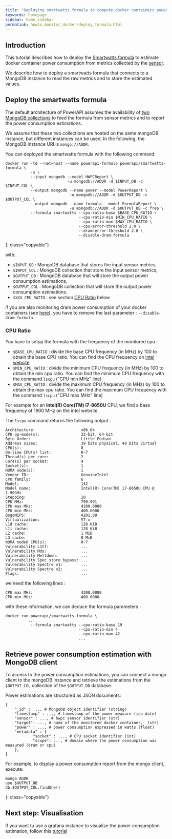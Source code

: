 ```yaml
---
title: "Deploying smartwatts formula to compute docker containers power consumption"
keywords: homepage
sidebar: home_sidebar 
permalink: howto_monitor_docker/deploy_formula.html
---
```


## Introduction

This tutorial describes how to deploy the [Smartwatts formula](/smartwatts.html) to estimate docker container power consumption from metrics collected by the [sensor](/howto_monitor_docker/deploy_sensor.html).

We describe how to deploy a smartwatts formula that connects to a MongoDB instance to read the raw metrics and to store the estimated values.

## Deploy the smartwatts formula

The default architecture of PowerAPI assumes the availability of [two MongoDB collections](/powerapi_howitworks.html#power-meter-architecture) to feed the formula from sensor metrics and to report the power consumption estimations.

We assume that these two collections are hosted on the same mongoDB instance, but different instances can be used.
In the following, the MongoDB instance URI is `mongo://ADDR`.

You can deployed the smartwatts formula with the following command:

	docker run -td --net=host --name powerapi-formula powerapi/smartwatts-formula \
	           -s \
	           --input mongodb --model HWPCReport \
	                           -u mongodb://ADDR -d $INPUT_DB -c $INPUT_COL \
	           --output mongodb --name power --model PowerReport \
	                            -u mongodb://ADDR -d $OUTPUT_DB -c $OUTPUT_COL \
	           --output mongodb --name formula --model FormulaReport \
	                            -u mongodb://ADDR -d $OUTPUT_DB -c frep \
	           --formula smartwatts --cpu-ratio-base $BASE_CPU_RATIO \
	                                --cpu-ratio-min $MIN_CPU_RATIO \
	                                --cpu-ratio-max $MAX_CPU_RATIO \
	                                --cpu-error-threshold 2.0 \
	                                --dram-error-threshold 2.0 \
	                                --disable-dram-formula
{: class="copyable"}

with:

- `$INPUT_DB` : MongoDB database that stores the input sensor metrics,
- `$INPUT_COL` : MongoDB collection that store the input sensor metrics,
- `$OUTPUT_DB` : MongoDB database that will store the output power consumption estimations,
- `$OUTPUT_COL`	: MongoDB collection that will store the output power consumption estimations.
- `$XXX_CPU_RATIO` : see section [CPU Ratio](/howto_monitor_docker/deploy_formula.html#cpu-ratio) below

if you are also monitoring dram power consumption of your docker containers (see [here](/howto_monitor_docker/deploy_sensor.html#monitor-dram-domains)), you have to remove the last parameter : `--disable-dram-formula`

### CPU Ratio
You have to setup the formula with the frequency of the monitored cpu :

- `$BASE_CPU_RATIO` : divide the base CPU frequency (in MHz) by 100 to obtain the base CPU ratio. You can find the CPU frequency on [intel website](https://ark.intel.com/content/www/fr/fr/ark.html#@Processors)
- `$MIN_CPU_RATIO` : divide the minimum CPU frequency (in MHz) by 100 to obtain the min cpu ratio. You can find the minimum CPU frequency with the command `lscpu` ("CPU min MHz" line)
- `$MAX_CPU_RATIO` : divide the maximum CPU frequency (in MHz) by 100 to obtain the max cpu ratio. You can find the maximum CPU frequency with the command `lscpu` ("CPU max MHz" line)

For example for an **Intel(R) Core(TM) i7-8650U** CPU, we find a base frequency of 1900 MHz on the intel website.

The `lscpu` command returns the following output :

```
Architecture:                    x86_64
CPU op-mode(s):                  32-bit, 64-bit
Byte Order:                      Little Endian
Address sizes:                   39 bits physical, 48 bits virtual
CPU(s):                          8
On-line CPU(s) list:             0-7
Thread(s) per core:              2
Core(s) per socket:              4
Socket(s):                       1
NUMA node(s):                    1
Vendor ID:                       GenuineIntel
CPU family:                      6
Model:                           142
Model name:                      Intel(R) Core(TM) i7-8650U CPU @ 1.90GHz
Stepping:                        10
CPU MHz:                         799.991
CPU max MHz:                     4200.0000
CPU min MHz:                     400.0000
BogoMIPS:                        4201.88
Virtualization:                  VT-x
L1d cache:                       128 KiB
L1i cache:                       128 KiB
L2 cache:                        1 MiB
L3 cache:                        8 MiB
NUMA node0 CPU(s):               0-7
Vulnerability L1tf:              ...
Vulnerability Mds:               ...
Vulnerability Meltdown:          ...
Vulnerability Spec store bypass: ...
Vulnerability Spectre v1:        ...
Vulnerability Spectre v2:        ...
Flags:                           ...
```

we need the following lines : 

```
CPU max MHz:                     4200.0000
CPU min MHz:                     400.0000
```

with these information, we can deduce the formula parameters :

	docker run powerapi/smartwatts-formula \
	          ...
	           --formula smartwatts --cpu-ratio-base 19
	                                --cpu-ratio-min 4
	                                --cpu-ratio-max 42
									...

## Retrieve power consumption estimation with MongoDB client

To access to the power consumption estimations, you can connect a mongo client to the mongoDB instance and retrieve the estimations from the `$OUTPUT_COL` collection of the `$OUTPUT_DB` database.

Power estimations are structured as JSON documents:

	{
        "_id" : ..., # MongoDB object identifier (string)
        "timestamp" : ..., # timestamp of the power measure (iso date)
	    "sensor" : ..., # hwpc sensor identifier (str)
	    "target": ..., # name of the monitored docker container,  (str)
        "power" : ..., # power consumption expressed in watts (float)
        "metadata" : {
                "socket" : ..., # CPU socket identifier (int)
                "scope": ..., # domain where the power consumption was measured (dram or cpu)
        },
	}

For example, to display a power consumption report from the mongo client, execute:

	mongo ADDR
	use $OUTPUT_DB
	db.$OUTPUT_COL.findOne()
{: class="copyable"}

<!-- ### About target names -->

<!-- Target attribute is usually the name of a monitored docker container but smartwatts also monitors other target than docker container such as : -->

<!-- - **rapl** : the power consumption of the rapl target is the global power consumption of the domain scope (cpu or dram) -->
<!-- - **global** :  -->

## Next step: Visualisation

If you want tu use a grafana instance to visualize the power consumption estimation, follow this [tutorial](/howto_monitor_docker/connect_to_grafana.html)
